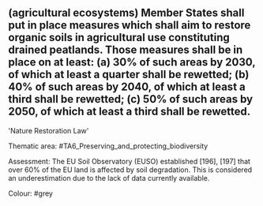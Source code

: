 ## (agricultural ecosystems) Member States shall put in place measures which shall aim to restore organic soils in agricultural use constituting drained peatlands. Those measures shall be in place on at least: (a) 30% of such areas by 2030, of which at least a quarter shall be rewetted; (b) 40% of such areas by 2040, of which at least a third shall be rewetted; (c) 50% of such areas by 2050, of which at least a third shall be rewetted.
'Nature Restoration Law'

Thematic area: #TA6_Preserving_and_protecting_biodiversity

Assessment: The EU Soil Observatory (EUSO) established [196], [197] that over 60% of the EU land is affected by soil degradation. This is considered an underestimation due to the lack of data currently available.

Colour: #grey